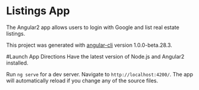# Listings App

The Angular2 app allows users to login with Google and list real estate listings.

This project was generated with [angular-cli](https://github.com/angular/angular-cli) version 1.0.0-beta.28.3.

#Launch App Directions
Have the latest version of Node.js and Angular2 installed.
 
Run `ng serve` for a dev server. Navigate to `http://localhost:4200/`. The app will automatically reload if you change any of the source files.

